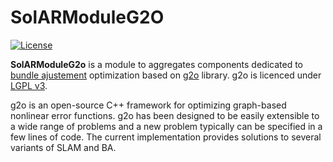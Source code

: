 # SolARModuleG2O

[![License](https://img.shields.io/github/license/SolARFramework/SolARModuleG2O?style=flat-square&label=License)](https://www.apache.org/licenses/LICENSE-2.0)

**SolARModuleG2o** is a module to aggregates components dedicated to [bundle ajustement](https://en.wikipedia.org/wiki/Bundle_adjustment) optimization based on [g2o](https://github.com/RainerKuemmerle/g2o) library. g2o is licenced under [LGPL v3](https://www.gnu.org/licenses/lgpl-3.0.en.html).

g2o is an open-source C++ framework for optimizing graph-based nonlinear error functions. g2o has been designed to be easily extensible to a wide range of problems and a new problem typically can be specified in a few lines of code. The current implementation provides solutions to several variants of SLAM and BA. 